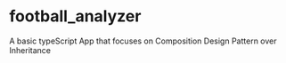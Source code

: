 # football_analyzer

A basic typeScript App that focuses on Composition Design Pattern over Inheritance 
